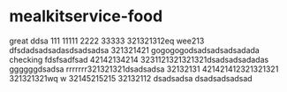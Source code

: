 # mealkitservice-food
great
ddsa
111
11111
2222
33333
321321312eq  wee213
dfsdadsadsadasdsadsadsa
321321421
gogogogodsadsadsadsadada
checking
fdsfsadfsad
42142134214
3231121321321321dsadsadsadadas
ggggggdsadsa
rrrrrrr321321321dsadsadsa
32132131
421421412321321321
321321321wq  w
32145215215
32132112
dsadsadsa
dsadsadsadsad
